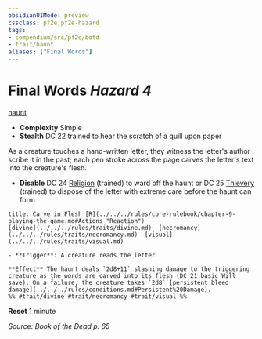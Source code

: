 ```yaml
---
obsidianUIMode: preview
cssclass: pf2e,pf2e-hazard
tags:
- compendium/src/pf2e/botd
- trait/haunt
aliases: ["Final Words"]
---
```

# Final Words *Hazard 4*  
[haunt](../../../Rules/traits/haunt.md)  

- **Complexity** Simple
- **Stealth** DC 22 trained to hear the scratch of a quill upon paper  

As a creature touches a hand-written letter, they witness the letter's author scribe it in the past; each pen stroke across the page carves the letter's text into the creature's flesh.

- **Disable** DC 24 [Religion](../../skills.md#Religion) (trained) to ward off the haunt or DC 25 [Thievery](../../skills.md#Thievery) (trained) to dispose of the letter with extreme care before the haunt can form  
     
```ad-embed-ability
title: Carve in Flesh [R](../../../rules/core-rulebook/chapter-9-playing-the-game.md#Actions "Reaction")
[divine](../../../rules/traits/divine.md)  [necromancy](../../../rules/traits/necromancy.md)  [visual](../../../rules/traits/visual.md)  

- **Trigger**: A creature reads the letter

**Effect** The haunt deals `2d8+11` slashing damage to the triggering creature as the words are carved into its flesh (DC 21 basic Will save). On a failure, the creature takes `2d8` [persistent bleed damage](../../../rules/conditions.md#Persistent%20Damage).  
%% #trait/divine #trait/necromancy #trait/visual %%
```

**Reset** 1 minute  

*Source: Book of the Dead p. 65*
